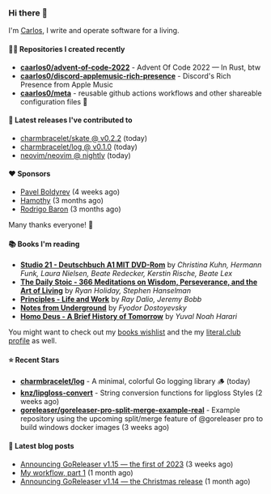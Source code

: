 ### Hi there 👋

I'm [Carlos](https://caarlos0.dev), I write and operate software for a living.

#### 👨‍💻 Repositories I created recently
- **[caarlos0/advent-of-code-2022](https://github.com/caarlos0/advent-of-code-2022)** - Advent Of Code 2022 — In Rust, btw
- **[caarlos0/discord-applemusic-rich-presence](https://github.com/caarlos0/discord-applemusic-rich-presence)** - Discord&#39;s Rich Presence from Apple Music
- **[caarlos0/meta](https://github.com/caarlos0/meta)** - reusable github actions workflows and other shareable configuration files 🫥

#### 🚀 Latest releases I've contributed to


- [charmbracelet/skate @ v0.2.2](https://github.com/charmbracelet/skate/releases/tag/v0.2.2) (today)
- [charmbracelet/log @ v0.1.0](https://github.com/charmbracelet/log/releases/tag/v0.1.0) (today)
- [neovim/neovim @ nightly](https://github.com/neovim/neovim/releases/tag/nightly) (today)

#### ❤️ Sponsors
- [Pavel Boldyrev](https://github.com/bpg) (4 weeks ago)
- [Hamothy](https://github.com/sgoudham) (3 months ago)
- [Rodrigo Baron](https://github.com/rodrigobaron) (3 months ago)

Many thanks everyone! 🙏

#### 📚 Books I'm reading
- **[Studio 21 - Deutschbuch A1 MIT DVD-Rom](https://literal.club/caarlos0/book/laura-nielsen-hermann-funk-beate-redecker-christina-kuhn-kerstin-rische-beate-lex-studio-21-c60yd)** by _Christina Kuhn, Hermann Funk, Laura Nielsen, Beate Redecker, Kerstin Rische, Beate Lex_
- **[The Daily Stoic - 366 Meditations on Wisdom, Perseverance, and the Art of Living](https://literal.club/caarlos0/book/the-daily-stoic-lbfbd)** by _Ryan Holiday, Stephen Hanselman_
- **[Principles - Life and Work](https://literal.club/caarlos0/book/ray-dalioray-daliojeremy-bobbprinciples-a9caw)** by _Ray Dalio, Jeremy Bobb_
- **[Notes from Underground](https://literal.club/caarlos0/book/notes-from-underground-2jluj)** by _Fyodor Dostoyevsky_
- **[Homo Deus - A Brief History of Tomorrow](https://literal.club/caarlos0/book/yuval-noah-harari-homo-deus-ea6af)** by _Yuval Noah Harari_

You might want to check out my [books
wishlist](https://www.amazon.com.br/hz/wishlist/ls/EB8P7VS717SV) and the my
[literal.club profile](https://literal.club/caarlos0) as well.

#### ⭐ Recent Stars
- **[charmbracelet/log](https://github.com/charmbracelet/log)** - A minimal, colorful Go logging library 🪵 (today)
- **[knz/lipgloss-convert](https://github.com/knz/lipgloss-convert)** - String conversion functions for lipgloss Styles (2 weeks ago)
- **[goreleaser/goreleaser-pro-split-merge-example-real](https://github.com/goreleaser/goreleaser-pro-split-merge-example-real)** - Example repository using the upcoming split/merge feature of @goreleaser pro to build windows docker images (3 weeks ago)

#### 📄 Latest blog posts
- [Announcing GoReleaser v1.15 — the first of 2023](https://carlosbecker.com/posts/goreleaser-v1.15/) (3 weeks ago)
- [My workflow, part 1](https://carlosbecker.com/posts/workflow-pt1/) (1 month ago)
- [Announcing GoReleaser v1.14 — the Christmas release](https://carlosbecker.com/posts/goreleaser-v1.14/) (1 month ago)
